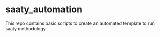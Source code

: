 # saaty_automation
This repo contains basic scripts to create an automated template to run saaty methodology 
